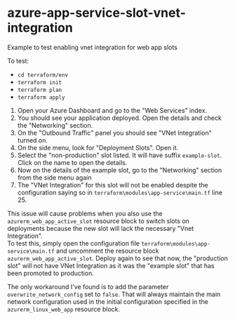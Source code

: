 # azure-app-service-slot-vnet-integration

Example to test enabling vnet integration for web app slots

To test:

- `cd terraform/env`
- `terraform init`
- `terraform plan`
- `terraform apply`

1. Open your Azure Dashboard and go to the "Web Services" index.
2. You should see your application deployed. Open the details and check the "Networking" section.
3. On the "Outbound Traffic" panel you should see "VNet Integration" turned on.
4. On the side menu, look for "Deployment Slots". Open it.
5. Select the "non-production" slot listed. It will have suffix `example-slot`. Click on the name to open the details.
6. Now on the details of the example slot, go to the "Networking" section from the side menu again
7. The "VNet Integration" for this slot will not be enabled despite the configuration saying so in `terraform\modules\app-service\main.tf` line 25.

This issue will cause problems when you also use the `azurerm_web_app_active_slot` resource block to switch slots on deployments because the new slot will lack the necessary "Vnet Integration".  
To test this, simply open the configuration file `terraform\modules\app-service\main.tf` and uncomment the resource block `azurerm_web_app_active_slot`. Deploy again to see that now, the "production slot" will not have VNet Integration as it was the "example slot" that has been promoted to production.

The only workaround I've found is to add the parameter `overwrite_network_config` set to `false`. That will always maintain the main network configuration used in the initial configuration specified in the `azurerm_linux_web_app` resource block.
